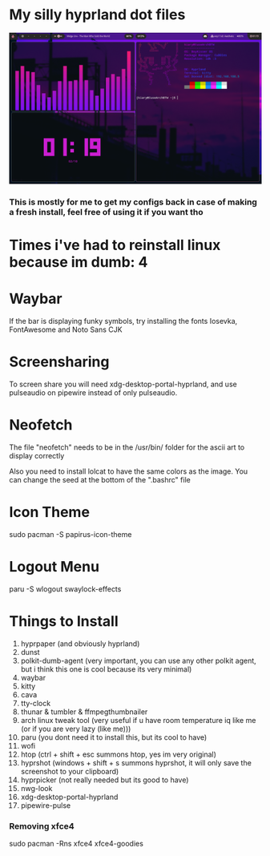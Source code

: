# My silly hyprland dot files
![alt text](https://github.com/Kiaryy/DotFiles/blob/main/image.png)

### This is mostly for me to get my configs back in case of making a fresh install, feel free of using it if you want tho

# Times i've had to reinstall linux because im dumb: 4

# Waybar
If the bar is displaying funky symbols, try installing the fonts Iosevka, FontAwesome and Noto Sans CJK

# Screensharing
To screen share you will need xdg-desktop-portal-hyprland, and use pulseaudio on pipewire instead of only pulseaudio.

# Neofetch
The file "neofetch" needs to be in the /usr/bin/ folder for the ascii art to display correctly

Also you need to install lolcat to have the same colors as the image.
You can change the seed at the bottom of the ".bashrc" file

# Icon Theme
sudo pacman -S papirus-icon-theme

# Logout Menu
paru -S wlogout swaylock-effects

# Things to Install
1) hyprpaper (and obviously hyprland)
2) dunst
3) polkit-dumb-agent (very important, you can use any other polkit agent, but i think this one is cool because its very minimal) 
4) waybar
5) kitty
6) cava
7) tty-clock
8) thunar & tumbler & ffmpegthumbnailer
9) arch linux tweak tool (very useful if u have room temperature iq like me (or if you are very lazy (like me)))
10) paru (you dont need it to install this, but its cool to have)
11) wofi
12) htop (ctrl + shift + esc summons htop, yes im very original)
13) hyprshot (windows + shift + s summons hyprshot, it will only save the screenshot to your clipboard)
14) hyprpicker (not really needed but its good to have)
15) nwg-look
16) xdg-desktop-portal-hyprland
17) pipewire-pulse

### Removing xfce4
sudo pacman -Rns xfce4 xfce4-goodies
